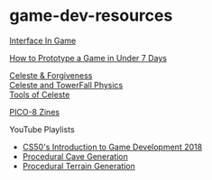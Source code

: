 # game-dev-resources

[Interface In Game](https://interfaceingame.com/)

[How to Prototype a Game in Under 7 Days](https://www.gamedeveloper.com/disciplines/how-to-prototype-a-game-in-under-7-days)<br>

[Celeste & Forgiveness](https://maddythorson.medium.com/celeste-forgiveness-31e4a40399f1)<br>
[Celeste and TowerFall Physics](https://maddythorson.medium.com/celeste-and-towerfall-physics-d24bd2ae0fc5)<br>
[Tools of Celeste](https://celestegame.tumblr.com/tools)<br>

[PICO-8 Zines](https://sectordub.itch.io/pico-8-fanzine-1)<br>

YouTube Playlists
- [CS50's Introduction to Game Development 2018](https://www.youtube.com/playlist?list=PLhQjrBD2T383Vx9-4vJYFsJbvZ_D17Qzh)
- [Procedural Cave Generation](https://www.youtube.com/watch?v=v7yyZZjF1z4&list=PLFt_AvWsXl0eTHFZ2XPkM6gLK8XdsdzNl&index=20)
- [Procedural Terrain Generation](https://www.youtube.com/playlist?list=PLFt_AvWsXl0eBW2EiBtl_sxmDtSgZBxB3)

<!-- []()<br> -->
<!-- [Contribution guidelines for this project](docs/CONTRIBUTING.md) -->
